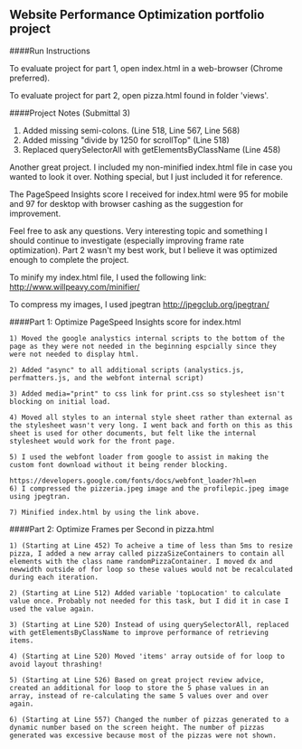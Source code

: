 ## Website Performance Optimization portfolio project

####Run Instructions

To evaluate project for part 1, open index.html in a web-browser (Chrome preferred).

To evaluate project for part 2, open pizza.html found in folder 'views'.

####Project Notes (Submittal 3)

1) Added missing semi-colons. (Line 518, Line 567, Line 568)
2) Added missing "divide by 1250 for scrollTop" (Line 518)
3) Replaced querySelectorAll with getElementsByClassName (Line 458)


Another great project. I included my non-minified index.html file in case you wanted to look it over. Nothing special, but I just included it for reference.

The PageSpeed Insights score I received for index.html were 95 for mobile and 97 for desktop with browser cashing as the suggestion for improvement.

Feel free to ask any questions. Very interesting topic and something I should continue to investigate (especially improving frame rate optimization). Part 2 wasn't my best work, but I believe it was optimized enough to complete the project.

To minify my index.html file, I used the following link:
http://www.willpeavy.com/minifier/

To compress my images, I used jpegtran
http://jpegclub.org/jpegtran/


####Part 1: Optimize PageSpeed Insights score for index.html

    1) Moved the google analystics internal scripts to the bottom of the page as they were not needed in the beginning espcially since they were not needed to display html.

    2) Added "async" to all additional scripts (analystics.js, perfmatters.js, and the webfont internal script)

    3) Added media="print" to css link for print.css so stylesheet isn't blocking on initial load.

    4) Moved all styles to an internal style sheet rather than external as the stylesheet wasn't very long. I went back and forth on this as this sheet is used for other documents, but felt like the internal stylesheet would work for the front page.

	5) I used the webfont loader from google to assist in making the custom font download without it being render blocking.

	https://developers.google.com/fonts/docs/webfont_loader?hl=en
	6) I compressed the pizzeria.jpeg image and the profilepic.jpeg image using jpegtran.

	7) Minified index.html by using the link above.


####Part 2: Optimize Frames per Second in pizza.html

	
	1) (Starting at Line 452) To acheive a time of less than 5ms to resize pizza, I added a new array called pizzaSizeContainers to contain all elements with the class name randomPizzaContainer. I moved dx and newwidth outside of for loop so these values would not be recalculated during each iteration.

	2) (Starting at Line 512) Added variable 'topLocation' to calculate value once. Probably not needed for this task, but I did it in case I used the value again.

	3) (Starting at Line 520) Instead of using querySelectorAll, replaced with getElementsByClassName to improve performance of retrieving items.

    4) (Starting at Line 520) Moved 'items' array outside of for loop to avoid layout thrashing!

    5) (Starting at Line 526) Based on great project review advice, created an additional for loop to store the 5 phase values in an array, instead of re-calculating the same 5 values over and over again.

	6) (Starting at Line 557) Changed the number of pizzas generated to a dynamic number based on the screen height. The number of pizzas generated was excessive because most of the pizzas were not shown.
    



